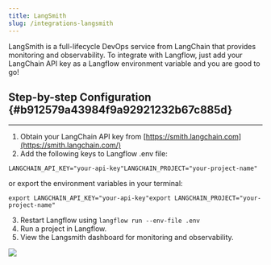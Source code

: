 ```yaml
---
title: LangSmith
slug: /integrations-langsmith
---
```




LangSmith is a full-lifecycle DevOps service from LangChain that provides monitoring and observability. To integrate with Langflow, just add your LangChain API key as a Langflow environment variable and you are good to go!


## Step-by-step Configuration {#b912579a43984f9a92921232b67c885d}


---

1. Obtain your LangChain API key from [https://smith.langchain.com](https://smith.langchain.com/)
2. Add the following keys to Langflow .env file:

`LANGCHAIN_API_KEY="your-api-key"LANGCHAIN_PROJECT="your-project-name"`


or export the environment variables in your terminal:


`export LANGCHAIN_API_KEY="your-api-key"export LANGCHAIN_PROJECT="your-project-name"`

3. Restart Langflow using `langflow run --env-file .env`
4. Run a project in Langflow.
5. View the Langsmith dashboard for monitoring and observability.

![](/img/langsmith-dashboard.png)

